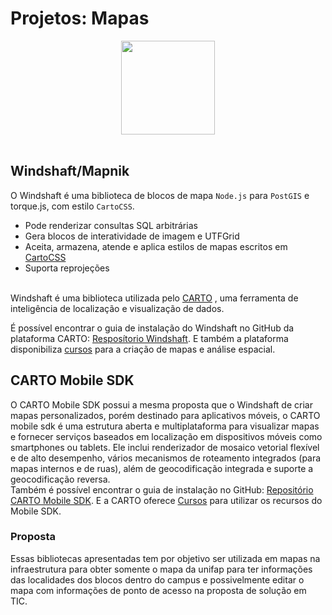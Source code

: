 # Projetos: Mapas


<div id="box" align="center" >
  <img height='150px' src="https://geospatialmedia.s3.amazonaws.com/wp-content/uploads/2018/04/Logo-Carto.png"><br><br>
</div>

## Windshaft/Mapnik
 
O Windshaft é uma biblioteca de blocos de mapa `Node.js` para `PostGIS` e torque.js, com estilo `CartoCSS`.
- Pode renderizar consultas SQL arbitrárias
- Gera blocos de interatividade de imagem e UTFGrid
- Aceita, armazena, atende e aplica estilos de mapas escritos em [CartoCSS](https://translate.google.com/website?sl=en&tl=pt&hl=pt-BR&prev=search&u=https://cartocss.readthedocs.io/en/latest/)
- Suporta reprojeções

<br>Windshaft é uma biblioteca utilizada pelo [CARTO](https://carto-com.translate.goog/?_x_tr_sl=en&_x_tr_tl=pt&_x_tr_hl=pt-BR&_x_tr_pto=sc) , uma ferramenta de inteligência de localização e visualização de dados. <br>

É possível encontrar o guia de instalação do Windshaft no GitHub da plataforma CARTO: [Resposítorio Windshaft](https://academy.carto.com/learning-path/introduction-for-map-making/). E também a plataforma disponibiliza [cursos](https://academy.carto.com/learning-path/introduction-for-map-making/) para a criação de mapas e análise espacial.


## CARTO Mobile SDK

O CARTO Mobile SDK possui a mesma proposta que o Windshaft de criar mapas personalizados, porém destinado para aplicativos móveis, o CARTO mobile sdk é uma estrutura aberta e multiplataforma para visualizar mapas e fornecer serviços baseados em localização em dispositivos móveis como smartphones ou tablets. Ele inclui renderizador de mosaico vetorial flexível e de alto desempenho, vários mecanismos de roteamento integrados (para mapas internos e de ruas), além de geocodificação integrada e suporte a geocodificação reversa.
<br>
Também é possível encontrar o guia de instalação no GitHub: [Repositório CARTO Mobile SDK](https://github.com/CartoDB/mobile-sdk/bl). E a CARTO oferece [Cursos](https://carto.com/developers/mobile-sdk/) para utilizar os recursos do Mobile SDK. 


### **Proposta**
Essas bibliotecas apresentadas tem por objetivo ser utilizada em mapas na infraestrutura para obter somente o mapa da unifap para ter informações das localidades dos blocos dentro do campus e possivelmente editar o mapa com informações de ponto de acesso na proposta de solução em TIC.

